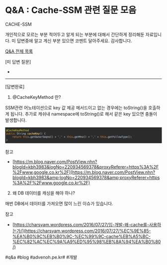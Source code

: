 # Q&A : Cache-SSM 관련 질문 모음
CACHE-SSM

개인적으로 모르는 부분 적어두고 알게 되는 부분에 대해서 간단하게 정리해둔 자료입니다.
미 답변중에 알고 계신 부분 있으면 코멘트 달아주세요. 감사합니다.

[Q&A 전체 목록](https://advenoh.tistory.com/35)

[미 답변 질문]

-

- - - -

[답변완료]

1. @CacheKeyMethod 란?

SSM관련 어노테이션으로 key 값 제공 메서드이고 없는 경우에는 toString()을 호출하게 됩니다. 추가로 캐쉬내 namespace에 toString()로 해서 같은 key 있으면 충돌이 발생합니다.

![](Q&A%20%20Cache-SSM%20%EA%B4%80%EB%A0%A8%20%EC%A7%88%EB%AC%B8%20%EB%AA%A8%EC%9D%8C/image_1.png)

참고
* [https://m.blog.naver.com/PostView.nhn?blogId=kbh3983&logNo=220934569378&proxyReferer=https%3A%2F%2Fwww.google.co.kr%2F](https://m.blog.naver.com/PostView.nhn?blogId=kbh3983&amp;logNo=220934569378&amp;proxyReferer=https%3A%2F%2Fwww.google.co.kr%2F)

2. 왜 DB 데이터를 캐싱을 해야 하나?

매번 DB에서 데이터를 가져오면 많이 느린 이슈가 있습니다.

참고
* [https://charsyam.wordpress.com/2016/07/27/입-개발-왜-cache를-사용하는가/](https://charsyam.wordpress.com/2016/07/27/%EC%9E%85-%EA%B0%9C%EB%B0%9C-%EC%99%9C-cache%EB%A5%BC-%EC%82%AC%EC%9A%A9%ED%95%98%EB%8A%94%EA%B0%80/)

#q&a #blog #advenoh.pe.kr# #개발